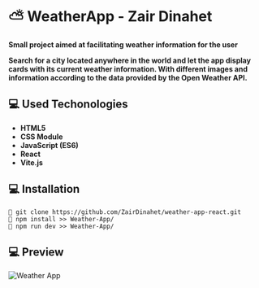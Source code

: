# ⛅ **WeatherApp - Zair Dinahet**

**Small project aimed at facilitating weather information for the user**

**Search for a city located anywhere in the world and let the app display cards with its current weather information. With different images and information according to the data provided by the Open Weather API.**

## 💻 **Used Techonologies**

- **HTML5**
- **CSS Module**
- **JavaScript (ES6)**
- **React**
- **Vite.js**

## 💻 **Installation**

```
🍂 git clone https://github.com/ZairDinahet/weather-app-react.git
🍂 npm install >> Weather-App/
🍂 npm run dev >> Weather-App/
```

## 💻 **Preview**

<p>
<img alt='Weather App' src='./assets/WeatherApp.png'>
</p>
